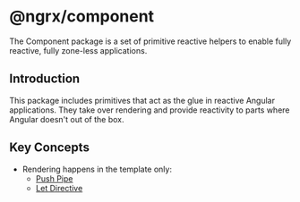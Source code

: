 # @ngrx/component

The Component package is a set of primitive reactive helpers to enable fully reactive, fully zone-less applications.

## Introduction

This package includes primitives that act as the glue in reactive Angular applications.
They take over rendering and provide reactivity to parts where Angular doesn't out of the box. 

## Key Concepts
- Rendering happens in the template only:
  - [Push Pipe](guide/component/push)
  - [Let Directive](guide/component/let)
